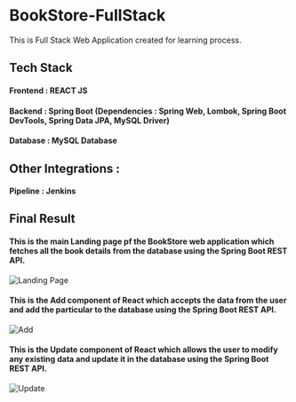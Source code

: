 # BookStore-FullStack
This is Full Stack Web Application created for learning process.

####  

## Tech Stack

#### Frontend : REACT JS
#### Backend : Spring Boot (Dependencies : Spring Web, Lombok, Spring Boot DevTools, Spring Data JPA, MySQL Driver)
#### Database : MySQL Database
####  

## Other Integrations :
#### Pipeline : Jenkins
####  

## Final Result

#### This is the main Landing page pf the BookStore web application which fetches all the book details from the database using the Spring Boot REST API.
![Landing Page](https://user-images.githubusercontent.com/61548445/134767848-7b0eb64b-524c-48be-a8df-73601fb79fd7.JPG)

#### This is the Add component of React which accepts the data from the user and add the particular to the database using the Spring Boot REST API.
![Add](https://user-images.githubusercontent.com/61548445/134767875-ac335230-0aee-4413-b679-01602c377142.JPG)

#### This is the Update component of React which allows the user to modify any existing data and update it in the database using the Spring Boot REST API.
![Update](https://user-images.githubusercontent.com/61548445/134767878-9af4afad-90d8-4bbf-9a0f-79b31b9f5ee2.JPG)
